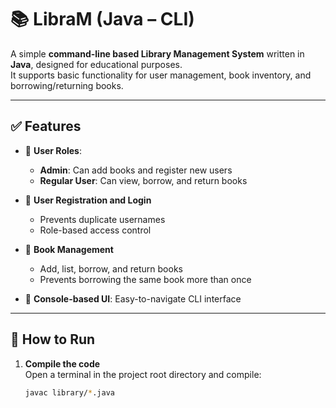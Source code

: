 # 📚 LibraM (Java – CLI)

A simple **command-line based Library Management System** written in **Java**, designed for educational purposes.  
It supports basic functionality for user management, book inventory, and borrowing/returning books.

---

## ✅ Features

- 👤 **User Roles**:  
  - **Admin**: Can add books and register new users  
  - **Regular User**: Can view, borrow, and return books

- 🔐 **User Registration and Login**  
  - Prevents duplicate usernames  
  - Role-based access control

- 📘 **Book Management**  
  - Add, list, borrow, and return books  
  - Prevents borrowing the same book more than once

- 📄 **Console-based UI**: Easy-to-navigate CLI interface

---

## 🚀 How to Run

1. **Compile the code**  
   Open a terminal in the project root directory and compile:

   ```bash
   javac library/*.java
